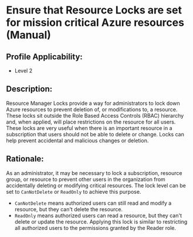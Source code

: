 # Ensure that Resource Locks are set for mission critical Azure resources (Manual)

## Profile Applicability:

- Level 2

## Description:

Resource Manager Locks provide a way for administrators to lock down Azure resources to prevent deletion of, or modifications to, a resource. These locks sit outside the Role Based Access Controls (RBAC) hierarchy and, when applied, will place restrictions on the resource for all users. These locks are very useful when there is an important resource in a subscription that users should not be able to delete or change. Locks can help prevent accidental and malicious changes or deletion.

## Rationale:

As an administrator, it may be necessary to lock a subscription, resource group, or resource to prevent other users in the organization from accidentally deleting or modifying critical resources. The lock level can be set to `CanNotDelete` or `ReadOnly` to achieve this purpose.
 - `CanNotDelete` means authorized users can still read and modify a resource, but they can't delete the resource.
 - `ReadOnly` means authorized users can read a resource, but they can't delete or update the resource. Applying this lock is similar to restricting all authorized users to the permissions granted by the Reader role.